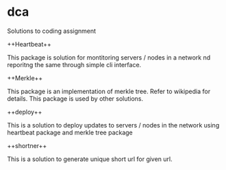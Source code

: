 # dca

Solutions to coding assignment

++Heartbeat++

This package is solution for montitoring servers / nodes in a network nd reporitng the same through simple cli interface.

++Merkle++

This package is an implementation of merkle tree. Refer to wikipedia for details. This package is used by other solutions.

++deploy++

This is a solution to deploy updates to servers / nodes in the network using heartbeat package and merkle tree package

++shortner++

This is a solution to generate unique short url for given url.
